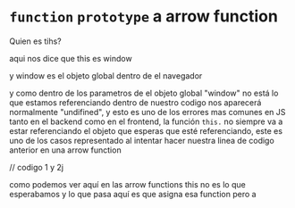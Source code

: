 # ```function``` ```prototype``` a arrow function
Quien es tihs?

aqui nos dice que this es window

y window es el objeto global dentro de el navegador 

y como dentro de los parametros de el objeto global "window" no está lo que estamos referenciando dentro de nuestro codigo nos aparecerá normalmente "undifined", y esto es uno de los errores mas comunes en JS tanto en el backend como en el frontend, la función ```this.``` no siempre va a estar referenciando el objeto que esperas que esté referenciando, este es uno de los casos representado al intentar hacer nuestra linea de codigo anterior en una arrow function

// codigo 1 y 2j

como podemos ver aquí en las arrow functions this no es lo que esperabamos y lo que pasa aquí es que asigna esa function pero a
